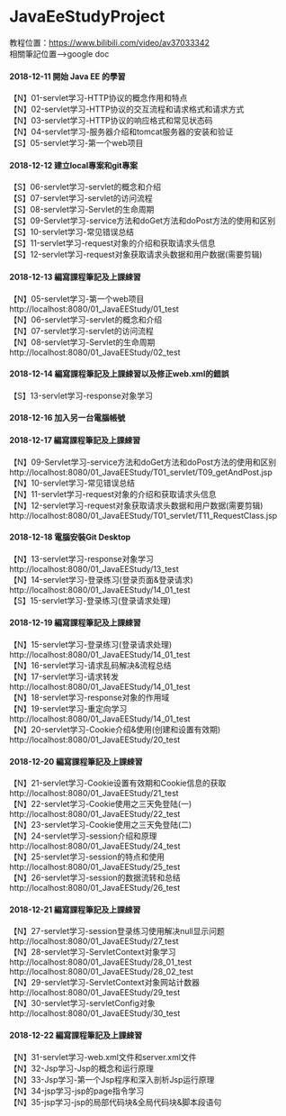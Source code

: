 # JavaEeStudyProject
教程位置：https://www.bilibili.com/video/av37033342
<br>
相關筆記位置-->google doc

<h4>2018-12-11	開始 Java EE 的學習</h4>
		<p>
			【N】01-servlet学习-HTTP协议的概念作用和特点<br>
			【N】02-servlet学习-HTTP协议的交互流程和请求格式和请求方式<br>
			【N】03-servlet学习-HTTP协议的响应格式和常见状态码<br>
			【N】04-servlet学习-服务器介绍和tomcat服务器的安装和验证<br>
			【S】05-servlet学习-第一个web项目<br>
		</p>
<h4>2018-12-12	建立local專案和git專案</h4>
		<p>
			【S】06-servlet学习-servlet的概念和介绍<br>
			【S】07-servlet学习-servlet的访问流程<br>
			【S】08-servlet学习-Servlet的生命周期<br>
			【S】09-Servlet学习-service方法和doGet方法和doPost方法的使用和区别<br>
			【S】10-servlet学习-常见错误总结<br>
			【S】11-servlet学习-request对象的介绍和获取请求头信息<br>
			【S】12-servlet学习-request对象获取请求头数据和用户数据(需要剪辑)<br>
		</p>
<h4>2018-12-13	編寫課程筆記及上課綀習</h4>
		<p>
			【N】05-servlet学习-第一个web项目<br>
				http://localhost:8080/01_JavaEEStudy/01_test<br>
			【N】06-servlet学习-servlet的概念和介绍<br>
			【N】07-servlet学习-servlet的访问流程<br>
			【N】08-servlet学习-Servlet的生命周期<br>
				http://localhost:8080/01_JavaEEStudy/02_test<br>
			</p>
<h4>2018-12-14	編寫課程筆記及上課綀習以及修正web.xml的錯誤</h4>
		<p>
			【S】13-servlet学习-response对象学习<br>
		</p>
<h4>2018-12-16	加入另一台電腦帳號</h4>
<h4>2018-12-17	編寫課程筆記及上課綀習</h4>
		<p>
			【N】09-Servlet学习-service方法和doGet方法和doPost方法的使用和区别<br>
			http://localhost:8080/01_JavaEEStudy/T01_servlet/T09_getAndPost.jsp<br>
			【N】10-servlet学习-常见错误总结<br>
			【N】11-servlet学习-request对象的介绍和获取请求头信息<br>
			【N】12-servlet学习-request对象获取请求头数据和用户数据(需要剪辑)<br>
			http://localhost:8080/01_JavaEEStudy/T01_servlet/T11_RequestClass.jsp<br>
		</p>
<h4>2018-12-18	電腦安裝Git Desktop</h4>
        <p>
			【N】13-servlet学习-response对象学习<br>
				http://localhost:8080/01_JavaEEStudy/13_test<br>
			【N】14-servlet学习-登录练习(登录页面&登录请求)<br>
				http://localhost:8080/01_JavaEEStudy/14_01_test<br>
			【S】15-servlet学习-登录练习(登录请求处理)
		</p>
<h4>2018-12-19	編寫課程筆記及上課綀習</h4>
        <p>
			【N】15-servlet学习-登录练习(登录请求处理)<br>
				http://localhost:8080/01_JavaEEStudy/14_01_test<br>
			【N】16-servlet学习-请求乱码解决&流程总结<br>
			【N】17-servlet学习-请求转发<br>
				http://localhost:8080/01_JavaEEStudy/14_01_test<br>
			【N】18-servlet学习-response对象的作用域<br>
			【N】19-servlet学习-重定向学习<br>
				http://localhost:8080/01_JavaEEStudy/14_01_test<br>
			【N】20-servlet学习-Cookie介绍&使用(创建和设置有效期)<br>
				http://localhost:8080/01_JavaEEStudy/20_test<br>
		</p>
<h4>2018-12-20	編寫課程筆記及上課綀習</h4>
        <p>
			【N】21-servlet学习-Cookie设置有效期和Cookie信息的获取<br>
				http://localhost:8080/01_JavaEEStudy/21_test<br>
			【N】22-servlet学习-Cookie使用之三天免登陆(一)<br>
				http://localhost:8080/01_JavaEEStudy/22_test<br>
			【N】23-servlet学习-Cookie使用之三天免登陆(二)<br>
			【N】24-servlet学习-session介绍和原理<br>
				http://localhost:8080/01_JavaEEStudy/24_test<br>
			【N】25-servlet学习-session的特点和使用<br>
				http://localhost:8080/01_JavaEEStudy/25_test<br>
			【N】26-servlet学习-session的数据流转和总结<br>
				http://localhost:8080/01_JavaEEStudy/26_test<br>
		</p>
<h4>2018-12-21	編寫課程筆記及上課綀習</h4>
        <p>
			【N】27-servlet学习-session登录练习使用解决null显示问题<br>
				http://localhost:8080/01_JavaEEStudy/27_test<br>
			【N】28-servlet学习-ServletContext对象学习<br>
				http://localhost:8080/01_JavaEEStudy/28_01_test<br>
				http://localhost:8080/01_JavaEEStudy/28_02_test<br>
			【N】29-servlet学习-ServletContext对象网站计数器<br>
				http://localhost:8080/01_JavaEEStudy/29_test<br>
			【N】30-servlet学习-servletConfig对象<br>
				http://localhost:8080/01_JavaEEStudy/30_test<br>
		</p>
<h4>2018-12-22	編寫課程筆記及上課綀習</h4>
        <p>
			【N】31-servlet学习-web.xml文件和server.xml文件<br>
			【N】32-Jsp学习-Jsp的概念和运行原理<br>
			【N】33-Jsp学习-第一个Jsp程序和深入剖析Jsp运行原理<br>
			【N】34-jsp学习-jsp的page指令学习<br>
			【N】35-jsp学习-jsp的局部代码块&全局代码块&脚本段语句<br>
		</p>
		
		
		
